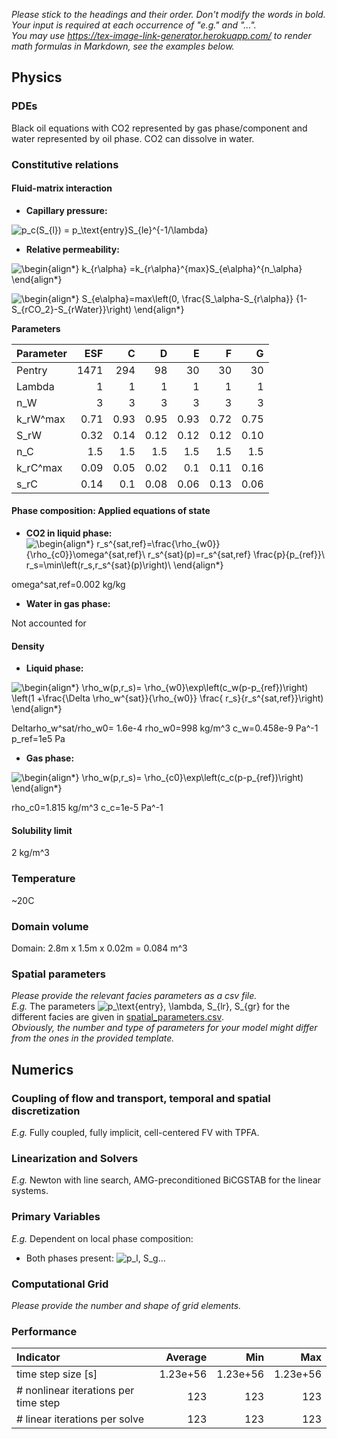 _Please stick to the headings and their order. Don't modify the words in bold. Your input is required at each occurrence of "e.g." and "..."._<br>
_You may use https://tex-image-link-generator.herokuapp.com/ to render math formulas in Markdown, see the examples below._

## Physics

### PDEs

Black oil equations with CO2 represented by gas phase/component and water represented by oil phase. CO2 can dissolve in water. 


### Constitutive relations

#### Fluid-matrix interaction

* **Capillary pressure:** 

![p_c(S_{l}) = p_\text{entry}S_{le}^{-1/\lambda}](https://render.githubusercontent.com/render/math?math=%5Cdisplaystyle+p_c%28S_%7Bl%7D%29+%3D+p_%5Ctext%7Bentry%7DS_%7Ble%7D%5E%7B-1%2F%5Clambda%7D%0A)
  
* **Relative permeability:** 

![\begin{align*}
k_{r\alpha} =k_{r\alpha}^{max}S_{e\alpha}^{n_\alpha}
\end{align*}
](https://render.githubusercontent.com/render/math?math=%5Ccolor%7Bblack%7D%5Cdisplaystyle+%5Cbegin%7Balign%2A%7D%0Ak_%7Br%5Calpha%7D+%3Dk_%7Br%5Calpha%7D%5E%7Bmax%7DS_%7Be%5Calpha%7D%5E%7Bn_%5Calpha%7D%0A%5Cend%7Balign%2A%7D%0A)

![\begin{align*}
S_{e\alpha}=max\left(0, \frac{S_\alpha-S_{r\alpha}} {1-S_{rCO_2}-S_{rWater}}\right)
\end{align*}
](https://render.githubusercontent.com/render/math?math=%5Ccolor%7Bblack%7D%5Cdisplaystyle+%5Cbegin%7Balign%2A%7D%0AS_%7Be%5Calpha%7D%3Dmax%5Cleft%280%2C+%5Cfrac%7BS_%5Calpha-S_%7Br%5Calpha%7D%7D+%7B1-S_%7BrCO_2%7D-S_%7BrWater%7D%7D%5Cright%29%0A%5Cend%7Balign%2A%7D%0A)

**Parameters**

| Parameter | ESF |  C  |  D  |  E  |  F  |  G  |
|:----------|----:|----:|----:|----:|----:|----:|
|Pentry|1471| 294| 98|30| 30| 30|
|Lambda|1|1|1|1|1|1|
|n_W|3|3|3|3|3|3|
|k_rW^max| 0.71|0.93|      0.95|     0.93|    0.72|      0.75| 
|S_rW       |0.32 | 0.14| 0.12| 0.12| 0.12| 0.10|
|n_C|1.5|1.5|1.5|1.5|1.5|1.5|
|k_rC^max|0.09| 0.05| 0.02| 0.1| 0.11| 0.16|
|s_rC| 0.14| 0.1| 0.08| 0.06| 0.13| 0.06|
    

#### Phase composition: Applied equations of state

* **CO2 in liquid phase:** 
![\begin{align*}
r_s^{sat,ref}=\frac{\rho_{w0}}{\rho_{c0}}\omega^{sat,ref}\\
r_s^{sat}(p)=r_s^{sat,ref} \frac{p}{p_{ref}}\\
r_s=\min\left(r_s,r_s^{sat}(p)\right)\\
\end{align*}
](https://render.githubusercontent.com/render/math?math=%5Ccolor%7Bblack%7D%5Cdisplaystyle+%5Cbegin%7Balign%2A%7D%0Ar_s%5E%7Bsat%2Cref%7D%3D%5Cfrac%7B%5Crho_%7Bw0%7D%7D%7B%5Crho_%7Bc0%7D%7D%5Comega%5E%7Bsat%2Cref%7D%5C%5C%0Ar_s%5E%7Bsat%7D%28p%29%3Dr_s%5E%7Bsat%2Cref%7D+%5Cfrac%7Bp%7D%7Bp_%7Bref%7D%7D%5C%5C%0Ar_s%3D%5Cmin%5Cleft%28r_s%2Cr_s%5E%7Bsat%7D%28p%29%5Cright%29%5C%5C%0A%5Cend%7Balign%2A%7D%0A)

omega^sat,ref=0.002 kg/kg

* **Water in gas phase:** 

Not accounted for

#### Density

* **Liquid phase:** 

![\begin{align*}
\rho_w(p,r_s)= \rho_{w0}\exp\left(c_w(p-p_{ref})\right) \left(1 +\frac{\Delta \rho_w^{sat}}{\rho_{w0}} \frac{ r_s}{r_s^{sat,ref}}\right)
\end{align*}
](https://render.githubusercontent.com/render/math?math=%5Ccolor%7Bblack%7D%5Cdisplaystyle+%5Cbegin%7Balign%2A%7D%0A%5Crho_w%28p%2Cr_s%29%3D+%5Crho_%7Bw0%7D%5Cexp%5Cleft%28c_w%28p-p_%7Bref%7D%29%5Cright%29+%5Cleft%281+%2B%5Cfrac%7B%5CDelta+%5Crho_w%5E%7Bsat%7D%7D%7B%5Crho_%7Bw0%7D%7D+%5Cfrac%7B+r_s%7D%7Br_s%5E%7Bsat%2Cref%7D%7D%5Cright%29%0A%5Cend%7Balign%2A%7D%0A)

Deltarho_w^sat/rho_w0= 1.6e-4
rho_w0=998 kg/m^3
c_w=0.458e-9 Pa^-1
p_ref=1e5 Pa

* **Gas phase:** 

![\begin{align*}
\rho_w(p,r_s)= \rho_{c0}\exp\left(c_c(p-p_{ref})\right)
\end{align*}
](https://render.githubusercontent.com/render/math?math=%5Ccolor%7Bblack%7D%5Cdisplaystyle+%5Cbegin%7Balign%2A%7D%0A%5Crho_w%28p%2Cr_s%29%3D+%5Crho_%7Bc0%7D%5Cexp%5Cleft%28c_c%28p-p_%7Bref%7D%29%5Cright%29%0A%5Cend%7Balign%2A%7D%0A)

rho_c0=1.815 kg/m^3
c_c=1e-5 Pa^-1


#### Solubility limit

2 kg/m^3

### Temperature

~20C

### Domain volume

Domain: 2.8m x 1.5m x 0.02m = 0.084 m^3
### Spatial parameters

_Please provide the relevant facies parameters as a csv file._<br>
_E.g._ The parameters ![p_\text{entry}, \lambda, S_{lr}, S_{gr}](https://render.githubusercontent.com/render/math?math=%5Cdisplaystyle+p_%5Ctext%7Bentry%7D%2C+%5Clambda%2C+S_%7Blr%7D%2C+S_%7Bgr%7D%0A) for the different facies are given in [spatial_parameters.csv](spatial_parameters.csv).<br>
_Obviously, the number and type of parameters for your model might differ from the ones in the provided template._

## Numerics

### Coupling of flow and transport, temporal and spatial discretization

_E.g._ Fully coupled, fully implicit, cell-centered FV with TPFA.

### Linearization and Solvers

_E.g._ Newton with line search, AMG-preconditioned BiCGSTAB for the linear systems.

### Primary Variables

_E.g._ Dependent on local phase composition:
* Both phases present:
  ![p_l, S_g](https://render.githubusercontent.com/render/math?math=%5Ctextstyle+p_l%2C+S_g%0A)...

### Computational Grid

_Please provide the number and shape of grid elements._

### Performance

| Indicator                            |  Average |      Min |      Max |
|:-------------------------------------|---------:|---------:|---------:|
| time step size [s]                   | 1.23e+56 | 1.23e+56 | 1.23e+56 |
| # nonlinear iterations per time step |      123 |      123 |      123 |
| # linear iterations per solve        |      123 |      123 |      123 |

